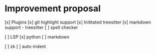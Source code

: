 # Improvement proposal

[x] Plugins 
    [x] git highlight support
    [x] Inititated treesitter
    [x] markdown support
        - treesitter
    [ ] spell checker

[ ] LSP
    [x] python
    [ ] markdown

[ ] zk
[ ] auto-indent
